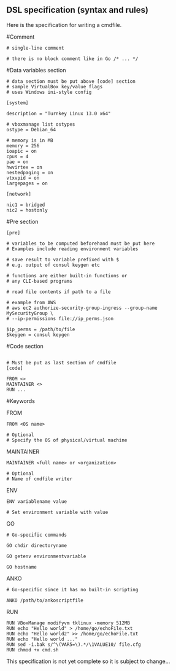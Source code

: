 DSL specification (syntax and rules)
------------------------------------

Here is the specification for writing a cmdfile.

#Comment

```
# single-line comment

# there is no block comment like in Go /* ... */
```

#Data variables section

```
# data section must be put above [code] section
# sample VirtualBox key/value flags
# uses Windows ini-style config

[system]

description = "Turnkey Linux 13.0 x64"

# vboxmanage list ostypes
ostype = Debian_64

# memory is in MB
memory = 256
ioapic = on
cpus = 4
pae = on
hwvirtex = on 
nestedpaging = on 
vtxvpid = on 
largepages = on

[network]

nic1 = bridged
nic2 = hostonly
```

#Pre section 

```
[pre]

# variables to be computed beforehand must be put here
# Examples include reading environment variables

# save result to variable prefixed with $
# e.g. output of consul keygen etc

# functions are either built-in functions or
# any CLI-based programs

# read file contents if path to a file

# example from AWS
# aws ec2 authorize-security-group-ingress --group-name MySecurityGroup \
# --ip-permissions file://ip_perms.json

$ip_perms = /path/to/file	
$keygen = consul keygen
```

#Code section

```

# Must be put as last section of cmdfile
[code]

FROM <>
MAINTAINER <>
RUN ...

```

#Keywords

FROM

```
FROM <OS name>

# Optional
# Specify the OS of physical/virtual machine
```

MAINTAINER

```
MAINTAINER <full name> or <organization>

# Optional
# Name of cmdfile writer
```

ENV

```
ENV variablename value

# Set environment variable with value
```

GO

```
# Go-specific commands

GO chdir directoryname

GO getenv environmentvariable

GO hostname
```

ANKO

```
# Go-specific since it has no built-in scripting

ANKO /path/to/ankoscriptfile
```

RUN

```script
RUN VBoxManage modifyvm tklinux -memory 512MB
RUN echo "Hello world" > /home/go/echoFile.txt
RUN echo "Hello world2" >> /home/go/echoFile.txt
RUN echo "Hello world ..."
RUN sed -i.bak s/^\(VAR5=\).*/\1VALUE10/ file.cfg
RUN chmod +x cmd.sh
```

This specification is not yet complete so it is subject to change...
